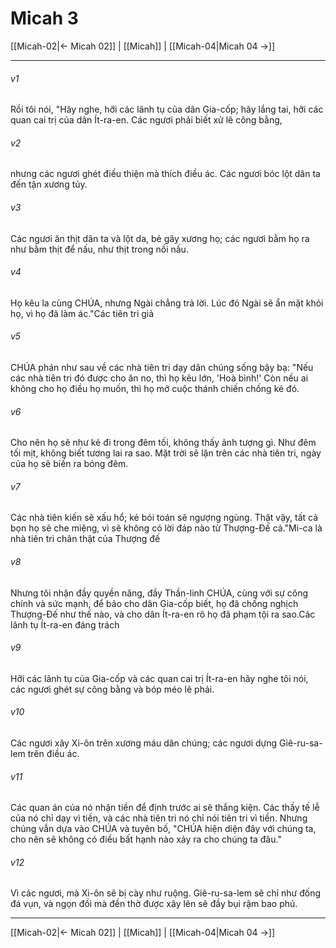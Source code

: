 # Micah 3

[[Micah-02|← Micah 02]] | [[Micah]] | [[Micah-04|Micah 04 →]]
***



###### v1 
Rồi tôi nói, "Hãy nghe, hỡi các lãnh tụ của dân Gia-cốp; hãy lắng tai, hỡi các quan cai trị của dân Ít-ra-en. Các ngươi phải biết xử lẽ công bằng, 

###### v2 
nhưng các ngươi ghét điều thiện mà thích điều ác. Các ngươi bóc lột dân ta đến tận xương tủy. 

###### v3 
Các ngươi ăn thịt dân ta và lột da, bẻ gãy xương họ; các ngươi bằm họ ra như bằm thịt để nấu, như thịt trong nồi nấu. 

###### v4 
Họ kêu la cùng CHÚA, nhưng Ngài chẳng trả lời. Lúc đó Ngài sẽ ẩn mặt khỏi họ, vì họ đã làm ác."Các tiên tri giả 

###### v5 
CHÚA phán như sau về các nhà tiên tri dạy dân chúng sống bậy bạ: "Nếu các nhà tiên tri đó được cho ăn no, thì họ kêu lớn, 'Hoà bình!' Còn nếu ai không cho họ điều họ muốn, thì họ mở cuộc thánh chiến chống kẻ đó. 

###### v6 
Cho nên họ sẽ như kẻ đi trong đêm tối, không thấy ảnh tượng gì. Như đêm tối mịt, không biết tương lai ra sao. Mặt trời sẽ lặn trên các nhà tiên tri, ngày của họ sẽ biến ra bóng đêm. 

###### v7 
Các nhà tiên kiến sẽ xấu hổ; kẻ bói toán sẽ ngượng ngùng. Thật vậy, tất cả bọn họ sẽ che miệng, vì sẽ không có lời đáp nào từ Thượng-Đế cả."Mi-ca là nhà tiên tri chân thật của Thượng đế 

###### v8 
Nhưng tôi nhận đầy quyền năng, đầy Thần-linh CHÚA, cùng với sự công chính và sức mạnh, để bảo cho dân Gia-cốp biết, họ đã chống nghịch Thượng-Đế như thế nào, và cho dân Ít-ra-en rõ họ đã phạm tội ra sao.Các lãnh tụ Ít-ra-en đáng trách 

###### v9 
Hỡi các lãnh tụ của Gia-cốp và các quan cai trị Ít-ra-en hãy nghe tôi nói, các ngươi ghét sự công bằng và bóp méo lẽ phải. 

###### v10 
Các ngươi xây Xi-ôn trên xương máu dân chúng; các ngươi dựng Giê-ru-sa-lem trên điều ác. 

###### v11 
Các quan án của nó nhận tiền để định trước ai sẽ thắng kiện. Các thầy tế lễ của nó chỉ dạy vì tiền, và các nhà tiên tri nó chỉ nói tiên tri vì tiền. Nhưng chúng vẫn dựa vào CHÚA và tuyên bố, "CHÚA hiện diện đây với chúng ta, cho nên sẽ không có điều bất hạnh nào xảy ra cho chúng ta đâu." 

###### v12 
Vì các ngươi, mà Xi-ôn sẽ bị cày như ruộng. Giê-ru-sa-lem sẽ chỉ như đống đá vụn, và ngọn đồi mà đền thờ được xây lên sẽ đầy bụi rậm bao phủ.

***
[[Micah-02|← Micah 02]] | [[Micah]] | [[Micah-04|Micah 04 →]]
